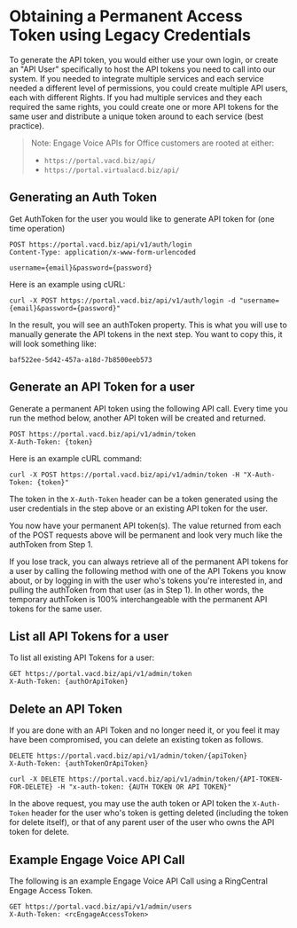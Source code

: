 # Obtaining a Permanent Access Token using Legacy Credentials

To generate the API token, you would either use your own login, or create an "API User" specifically to host the API tokens you need to call into our system. If you needed to integrate multiple services and each service needed a different level of permissions, you could create multiple API users, each with different Rights. If you had multiple services and they each required the same rights, you could create one or more API tokens for the same user and distribute a unique token around to each service (best practice).

> Note: Engage Voice APIs for Office customers are rooted at either:
> 
> * `https://portal.vacd.biz/api/`
> * `https://portal.virtualacd.biz/api/`

## Generating an Auth Token

Get AuthToken for the user you would like to generate API token for (one time operation)

```
POST https://portal.vacd.biz/api/v1/auth/login
Content-Type: application/x-www-form-urlencoded

username={email}&password={password}
```

Here is an example using cURL:

`curl -X POST https://portal.vacd.biz/api/v1/auth/login -d "username={email}&password={password}"`

In the result, you will see an authToken property. This is what you will use to manually generate the API tokens in the next step. You want to copy this, it will look something like:

`baf522ee-5d42-457a-a18d-7b8500eeb573`

## Generate an API Token for a user

Generate a permanent API token using the following API call. Every time you run the method below, another API token will be created and returned.

```
POST https://portal.vacd.biz/api/v1/admin/token
X-Auth-Token: {token}
```

Here is an example cURL command:

`curl -X POST https://portal.vacd.biz/api/v1/admin/token -H "X-Auth-Token: {token}"`

The token in the `X-Auth-Token` header can be a token generated using the user credentials in the step above or an existing API token for the user.

You now have your permanent API token(s). The value returned from each of the POST requests above will be permanent and look very much like the authToken from Step 1.

If you lose track, you can always retrieve all of the permanent API tokens for a user by calling the following method with one of the API Tokens you know about, or by logging in with the user who's tokens you're interested in, and pulling the authToken from that user (as in Step 1). In other words, the temporary authToken is 100% interchangeable with the permanent API tokens for the same user.

## List all API Tokens for a user

To list all existing API Tokens for a user:

```
GET https://portal.vacd.biz/api/v1/admin/token
X-Auth-Token: {authOrApiToken}
```

## Delete an API Token

If you are done with an API Token and no longer need it, or you feel it may have been compromised, you can delete an existing token as follows.

```
DELETE https://portal.vacd.biz/api/v1/admin/token/{apiToken}
X-Auth-Token: {authTokenOrApiToken}
```

`curl -X DELETE https://portal.vacd.biz/api/v1/admin/token/{API-TOKEN-FOR-DELETE} -H "x-auth-token: {AUTH TOKEN OR API TOKEN}"`

In the above request, you may use the auth token or API token the `X-Auth-Token` header for the user who's token is getting deleted (including the token for delete itself), or that of any parent user of the user who owns the API token for delete.

## Example Engage Voice API Call

The following is an example Engage Voice API Call using a RingCentral Engage Access Token.

```
GET https://portal.vacd.biz/api/v1/admin/users
X-Auth-Token: <rcEngageAccessToken>
```